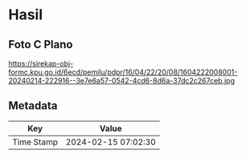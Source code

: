 # Hasil

## Foto C Plano

https://sirekap-obj-formc.kpu.go.id/6ecd/pemilu/pdpr/16/04/22/20/08/1604222008001-20240214-222916--3e7e6a57-0542-4cd6-8d6a-37dc2c267ceb.jpg


## Metadata

| Key        | Value               |
| ---------- | ------------------- |
| Time Stamp | 2024-02-15 07:02:30 |




